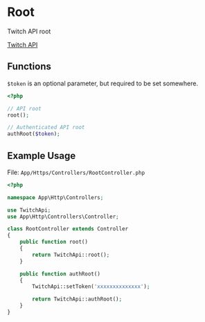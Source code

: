 # Root

Twitch API root

[Twitch API](https://github.com/justintv/Twitch-API/blob/master/root.md)

## Functions

`$token` is an optional parameter, but required to be set somewhere.

```php
<?php

// API root
root();

// Authenticated API root
authRoot($token);
```

## Example Usage

File: `App/Https/Controllers/RootController.php`

```php
<?php

namespace App\Http\Controllers;

use TwitchApi;
use App\Http\Controllers\Controller;

class RootController extends Controller
{
    public function root()
    {
        return TwitchApi::root();
    }

    public function authRoot()
    {
        TwitchApi::setToken('xxxxxxxxxxxxxx');

        return TwitchApi::authRoot();
    }
}
```